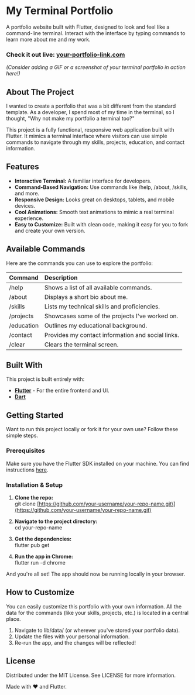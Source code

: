 # **My Terminal Portfolio**

A portfolio website built with Flutter, designed to look and feel like a command-line terminal. Interact with the interface by typing commands to learn more about me and my work.

### **Check it out live: [your-portfolio-link.com](https://your-portfolio-link.com)**

*(Consider adding a GIF or a screenshot of your terminal portfolio in action here\!)*

## **About The Project**

I wanted to create a portfolio that was a bit different from the standard template. As a developer, I spend most of my time in the terminal, so I thought, "Why not make my portfolio a terminal too?"

This project is a fully functional, responsive web application built with Flutter. It mimics a terminal interface where visitors can use simple commands to navigate through my skills, projects, education, and contact information.

## **Features**

* **Interactive Terminal:** A familiar interface for developers.  
* **Command-Based Navigation:** Use commands like /help, /about, /skills, and more.  
* **Responsive Design:** Looks great on desktops, tablets, and mobile devices.  
* **Cool Animations:** Smooth text animations to mimic a real terminal experience.  
* **Easy to Customize:** Built with clean code, making it easy for you to fork and create your own version.

## **Available Commands**

Here are the commands you can use to explore the portfolio:

| Command | Description |
| :---- | :---- |
| /help | Shows a list of all available commands. |
| /about | Displays a short bio about me. |
| /skills | Lists my technical skills and proficiencies. |
| /projects | Showcases some of the projects I've worked on. |
| /education | Outlines my educational background. |
| /contact | Provides my contact information and social links. |
| /clear | Clears the terminal screen. |

## **Built With**

This project is built entirely with:

* [**Flutter**](https://flutter.dev/) \- For the entire frontend and UI.  
* [**Dart**](https://dart.dev/)

## **Getting Started**

Want to run this project locally or fork it for your own use? Follow these simple steps.

### **Prerequisites**

Make sure you have the Flutter SDK installed on your machine. You can find instructions [here](https://flutter.dev/docs/get-started/install).

### **Installation & Setup**

1. **Clone the repo:**  
   git clone \[https://github.com/your-username/your-repo-name.git\](https://github.com/your-username/your-repo-name.git)

2. **Navigate to the project directory:**  
   cd your-repo-name

3. **Get the dependencies:**  
   flutter pub get

4. **Run the app in Chrome:**  
   flutter run \-d chrome

And you're all set\! The app should now be running locally in your browser.

## **How to Customize**

You can easily customize this portfolio with your own information. All the data for the commands (like your skills, projects, etc.) is located in a central place.

1. Navigate to lib/data/ (or wherever you've stored your portfolio data).  
2. Update the files with your personal information.  
3. Re-run the app, and the changes will be reflected\!

## **License**

Distributed under the MIT License. See LICENSE for more information.

Made with ❤️ and Flutter.
